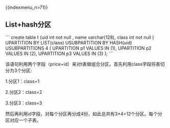 {{indexmenu_n>71}}

## List+hash分区

\`\`\` create table t (uid int not null , name varchar(128), class int
not null ) UPARTITION BY LIST(class) USUBPARTITION BY HASH(uid)
USUBPARTITIONS 4 ( UPARTITION p1 VALUES IN (1), UPARTITION p2 VALUES IN
(2), UPARTITION p3 VALUES IN (3) ); \`\`\`

该语句利用两个字段（price+id）来对t表做组合分区。首先利用class字段将表切分为3个分区:

1.分区1：class=1

2.分区2：class=2

3.分区3：class=3

然后再利用id字段，对每个分区再分成4份，如此总共有3\*4=12个分区。每个分区对应一个子表。
